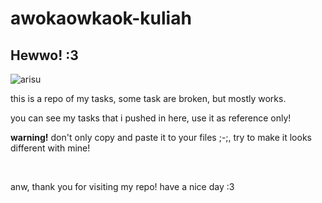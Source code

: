 # awokaowkaok-kuliah
<h2>Hewwo! :3</h2>

![arisu]("https://media.tenor.com/BjPnBRcCPwcAAAAd/arisu-aris.gif")

<p>this is a repo of my tasks, some task are broken, but mostly works.</p>
<p>you can see my tasks that i pushed in here, use it as reference only!</p>
<p><b>warning!</b> don't only copy and paste it to your files ;-;, try to make it looks different with mine!</p>
<br>
<p>anw, thank you for visiting my repo! have a nice day :3</p>
